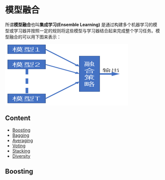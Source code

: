 # 模型融合

所谓**模型融合**也叫**集成学习(Ensemble Learning)** 是通过构建多个机器学习的模型或学习器并按照一定的规则将这些模型与学习器结合起来完成整个学习任务。模型融合的可以用下图来表示：

<img src="imgs/模型融合.png" alt="模型融合" height=200 width=400 align="center"/>


## Content

- [Boosting](#Boosting)
- [Bagging](#Bagging)
- [Averaging](#Averaging)
- [Voting](#Voting)
- [Stacking](#Stacking)
- [Diversity](#Diversity)

## Boosting

